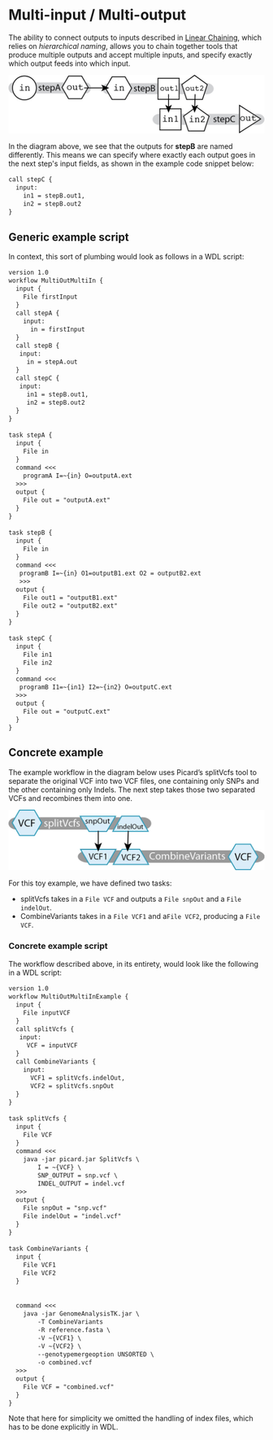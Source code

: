 # Multi-input / Multi-output
The ability to connect outputs to inputs described in [Linear Chaining](./Linear_chaining.md), which relies on *hierarchical naming*, allows you to chain together tools that produce multiple outputs and accept multiple inputs, and specify exactly which output feeds into which input.

![diagram depicting an input used for a process called stepA producing an output that is used as input to a process stepB. StepB produces two outputs, out1 and out2, both of which are used as input to a process stepC, which produces a final output.](../Images/multi-input-multi-output.png)

In the diagram above, we see that the outputs for **stepB** are named differently. This means we can specify where exactly each output goes in the next step's input fields, as shown in the example code snippet below:

```wdl
call stepC { 
  input: 
    in1 = stepB.out1, 
    in2 = stepB.out2 
}
```

## Generic example script

In context, this sort of plumbing would look as follows in a WDL script:

```wdl
version 1.0
workflow MultiOutMultiIn {
  input {
    File firstInput
  }
  call stepA { 
    input: 
      in = firstInput
  }
  call stepB {
   input: 
     in = stepA.out 
  }
  call stepC {
   input: 
     in1 = stepB.out1, 
     in2 = stepB.out2 
  }
}

task stepA {
  input {
    File in
  }
  command <<< 
    programA I=~{in} O=outputA.ext 
  >>>
  output { 
    File out = "outputA.ext" 
  }
}

task stepB {
  input {
    File in
  }
  command <<<
   programB I=~{in} O1=outputB1.ext O2 = outputB2.ext 
   >>>
  output {
    File out1 = "outputB1.ext"
    File out2 = "outputB2.ext" 
  }
}

task stepC {
  input {
    File in1
    File in2
  }
  command <<<
   programB I1=~{in1} I2=~{in2} O=outputC.ext 
  >>>
  output { 
    File out = "outputC.ext" 
  }
}
```
## Concrete example

The example workflow in the diagram below uses Picard’s splitVcfs tool to separate the original VCF into two VCF files, one containing only SNPs and the other containing only Indels. The next step takes those two separated VCFs and recombines them into one.

![Diagram depicting how a VCF is used as input to the splitVcFs tools, producing two outputs: an snpOut and an indelOut. Each of these outputs are used as the input, VCF1 and VCF2, respectively to the CombineVariants tool, which produces an output VCF.](../Images/multi_in_out_GATK.png)

For this toy example, we have defined two tasks:

* splitVcfs takes in a `File VCF` and outputs a `File snpOut` and a `File indelOut`.
* CombineVariants takes in a `File VCF1` and a`File VCF2`, producing a `File VCF`.

### Concrete example script

The workflow described above, in its entirety, would look like the following in a WDL script:

```wdl
version 1.0
workflow MultiOutMultiInExample {
  input {
    File inputVCF
  }
  call splitVcfs {
   input: 
     VCF = inputVCF
  }
  call CombineVariants { 
    input: 
      VCF1 = splitVcfs.indelOut, 
      VCF2 = splitVcfs.snpOut 
  }
}

task splitVcfs {
  input {
    File VCF
  }
  command <<<
    java -jar picard.jar SplitVcfs \
        I = ~{VCF} \
        SNP_OUTPUT = snp.vcf \
        INDEL_OUTPUT = indel.vcf
  >>>
  output {
    File snpOut = "snp.vcf"
    File indelOut = "indel.vcf"
  }
}

task CombineVariants {
  input {
    File VCF1
    File VCF2
  }


  command <<<
    java -jar GenomeAnalysisTK.jar \
        -T CombineVariants
        -R reference.fasta \
        -V ~{VCF1} \
        -V ~{VCF2} \
        --genotypemergeoption UNSORTED \
        -o combined.vcf
  >>>
  output {
    File VCF = "combined.vcf"
  }
}
```

Note that here for simplicity we omitted the handling of index files, which has to be done explicitly in WDL.